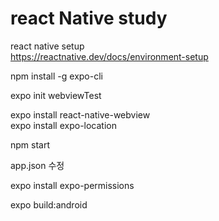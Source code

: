 # react Native study

react native setup<br/>
https://reactnative.dev/docs/environment-setup

npm install -g expo-cli

expo init webviewTest

expo install react-native-webview  
expo install expo-location

npm start

app.json 수정

expo install expo-permissions

expo build:android



